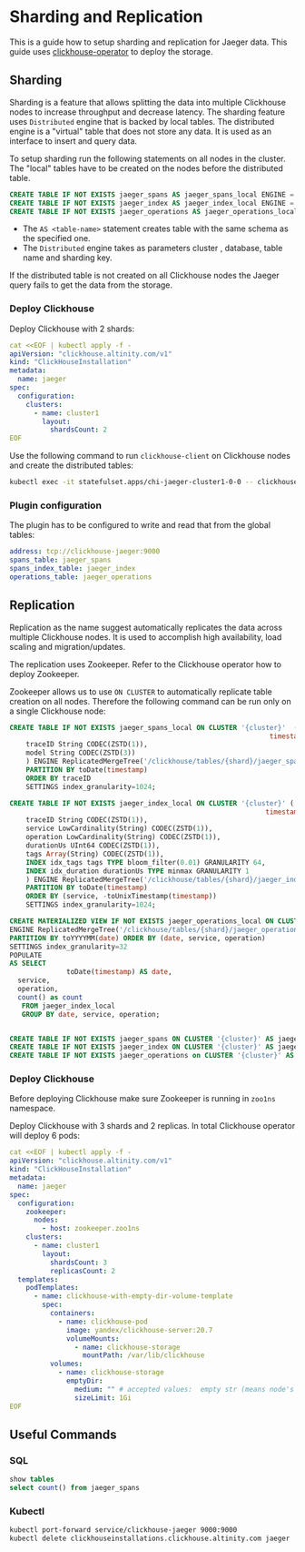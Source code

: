 # Sharding and Replication

This is a guide how to setup sharding and replication for Jaeger data.
This guide uses [clickhouse-operator](https://github.com/Altinity/clickhouse-operator) to deploy
the storage.

## Sharding

Sharding is a feature that allows splitting the data into multiple Clickhouse nodes to
increase throughput and decrease latency.
The sharding feature uses `Distributed` engine that is backed by local tables.
The distributed engine is a "virtual" table that does not store any data. It is used as 
an interface to insert and query data.

To setup sharding run the following statements on all nodes in the cluster.
The "local" tables have to be created on the nodes before the distributed table.

```sql
CREATE TABLE IF NOT EXISTS jaeger_spans AS jaeger_spans_local ENGINE = Distributed('{cluster}', default, jaeger_spans_local, cityHash64(traceID));
CREATE TABLE IF NOT EXISTS jaeger_index AS jaeger_index_local ENGINE = Distributed('{cluster}', default, jaeger_index_local, cityHash64(traceID));
CREATE TABLE IF NOT EXISTS jaeger_operations AS jaeger_operations_local ENGINE = Distributed('{cluster}', default, jaeger_operations_local, rand());
```

* The `AS <table-name>` statement creates table with the same schema as the specified one. 
* The `Distributed` engine takes as parameters cluster , database, table name and sharding key.

If the distributed table is not created on all Clickhouse nodes the Jaeger query fails to get the data from the storage.

### Deploy Clickhouse

Deploy Clickhouse with 2 shards:

```yaml
cat <<EOF | kubectl apply -f -
apiVersion: "clickhouse.altinity.com/v1"
kind: "ClickHouseInstallation"
metadata:
  name: jaeger
spec:
  configuration:
    clusters:
      - name: cluster1
        layout:
          shardsCount: 2
EOF
```

Use the following command to run `clickhouse-client` on Clickhouse nodes and create the distributed tables:
```bash
kubectl exec -it statefulset.apps/chi-jaeger-cluster1-0-0 -- clickhouse-client  
```

### Plugin configuration

The plugin has to be configured to write and read that from the global tables:

```yaml
address: tcp://clickhouse-jaeger:9000
spans_table: jaeger_spans
spans_index_table: jaeger_index
operations_table: jaeger_operations
```

## Replication

Replication as the name suggest automatically replicates the data across multiple Clickhouse nodes.
It is used to accomplish high availability, load scaling and migration/updates.

The replication uses Zookeeper. Refer to the Clickhouse operator how to deploy Zookeeper.

Zookeeper allows us to use `ON CLUSTER` to automatically replicate table creation on all nodes.
Therefore the following command can be run only on a single Clickhouse node:

```sql
CREATE TABLE IF NOT EXISTS jaeger_spans_local ON CLUSTER '{cluster}'  (
                                                                timestamp DateTime CODEC(Delta, ZSTD(1)),
    traceID String CODEC(ZSTD(1)),
    model String CODEC(ZSTD(3))
    ) ENGINE ReplicatedMergeTree('/clickhouse/tables/{shard}/jaeger_spans', '{replica}')
    PARTITION BY toDate(timestamp)
    ORDER BY traceID
    SETTINGS index_granularity=1024;

CREATE TABLE IF NOT EXISTS jaeger_index_local ON CLUSTER '{cluster}' (
                                                               timestamp DateTime CODEC(Delta, ZSTD(1)),
    traceID String CODEC(ZSTD(1)),
    service LowCardinality(String) CODEC(ZSTD(1)),
    operation LowCardinality(String) CODEC(ZSTD(1)),
    durationUs UInt64 CODEC(ZSTD(1)),
    tags Array(String) CODEC(ZSTD(1)),
    INDEX idx_tags tags TYPE bloom_filter(0.01) GRANULARITY 64,
    INDEX idx_duration durationUs TYPE minmax GRANULARITY 1
    ) ENGINE ReplicatedMergeTree('/clickhouse/tables/{shard}/jaeger_index', '{replica}')
    PARTITION BY toDate(timestamp)
    ORDER BY (service, -toUnixTimestamp(timestamp))
    SETTINGS index_granularity=1024;

CREATE MATERIALIZED VIEW IF NOT EXISTS jaeger_operations_local ON CLUSTER '{cluster}'
ENGINE ReplicatedMergeTree('/clickhouse/tables/{shard}/jaeger_operations', '{replica}')
PARTITION BY toYYYYMM(date) ORDER BY (date, service, operation)
SETTINGS index_granularity=32
POPULATE
AS SELECT
              toDate(timestamp) AS date,
  service,
  operation,
  count() as count
   FROM jaeger_index_local
   GROUP BY date, service, operation;


CREATE TABLE IF NOT EXISTS jaeger_spans ON CLUSTER '{cluster}' AS jaeger_spans_local ENGINE = Distributed('{cluster}', default, jaeger_spans_local, cityHash64(traceID));
CREATE TABLE IF NOT EXISTS jaeger_index ON CLUSTER '{cluster}' AS jaeger_index_local ENGINE = Distributed('{cluster}', default, jaeger_index_local, cityHash64(traceID));
CREATE TABLE IF NOT EXISTS jaeger_operations on CLUSTER '{cluster}' AS jaeger_operations_local ENGINE = Distributed('{cluster}', default, jaeger_operations_local, rand());
```

### Deploy Clickhouse

Before deploying Clickhouse make sure Zookeeper is running in `zoo1ns` namespace.

Deploy Clickhouse with 3 shards and 2 replicas. In total Clickhouse operator will deploy 6 pods:

```yaml
cat <<EOF | kubectl apply -f -
apiVersion: "clickhouse.altinity.com/v1"
kind: "ClickHouseInstallation"
metadata:
  name: jaeger
spec:
  configuration:
    zookeeper:
      nodes:
        - host: zookeeper.zoo1ns
    clusters:
      - name: cluster1
        layout:
          shardsCount: 3
          replicasCount: 2
  templates:
    podTemplates:
      - name: clickhouse-with-empty-dir-volume-template
        spec:
          containers:
            - name: clickhouse-pod
              image: yandex/clickhouse-server:20.7
              volumeMounts:
                - name: clickhouse-storage
                  mountPath: /var/lib/clickhouse
          volumes:
            - name: clickhouse-storage
              emptyDir:
                medium: "" # accepted values:  empty str (means node's default medium) or "Memory"
                sizeLimit: 1Gi
EOF
```

## Useful Commands

### SQL

```sql
show tables
select count() from jaeger_spans
```

### Kubectl

```bash
kubectl port-forward service/clickhouse-jaeger 9000:9000
kubectl delete clickhouseinstallations.clickhouse.altinity.com jaeger
```
